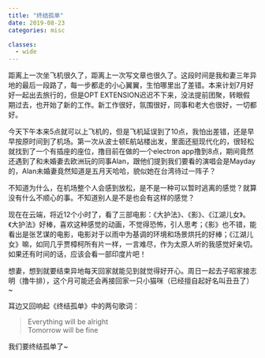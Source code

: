 ```yaml
---
title: "终结孤单"
date: 2019-08-23
categories: misc

classes:
  - wide
---
```


距离上一次坐飞机很久了，距离上一次写文章也很久了。这段时间是我和妻三年异地的最后一段路了，每一步都走的小心翼翼，生怕哪里出了差错。本来计划7月好好一起出去旅行的，但是OPT EXTENSION迟迟不下来，没法提前团聚，转眼假期过去，也开始了新的工作。新工作很好，氛围很好，同事和老大也很好，一切都好。

今天下午本来5点就可以上飞机的，但是飞机延误到了10点，我怕出差错，还是早早按原时间到了机场。第一次从波士顿E航站楼出发，里面还挺现代化的，很轻松就找到了一个有插座的座位，撸目前在做的一个electron app撸到8点，期间竟然还遇到了和未婚妻去欧洲玩的同事Alan，跟他们提到我们要看的演唱会是Mayday的，Alan未婚妻竟然知道是五月天哈哈，貌似她在台湾待过一阵子？

不知道为什么，在机场整个人会感到放松，是不是一种可以暂时逃离的感觉？就算没有什么不顺心的事。不知道别人是不是也会有这样的感觉？

现在在云端，将近12个小时了，看了三部电影：《大护法》、《影》、《江湖儿女》。《大护法》好棒，喜欢这种感觉的动画，不觉得恐怖，引人思考；《影》也不错，能看出是张艺谋的电影，电影对于以雨中为基调的环境和场景烘托的好棒；《江湖儿女》嘛，如同几乎贾樟柯所有片一样，一言难尽，作为太原人听的我感觉好亲切。如果还有时间的话，应该会看一部印度片吧！

想妻，想到就要结束异地每天回家就能见到就觉得好开心。周日一起去子昭家接志明（撸牛排），这个月可能还会再接回家一只小猫咪（已经擅自起好名叫丑丑了）~

耳边又回响起《终结孤单》中的两句歌词：
> Everything will be alright  
> Tomorrow will be fine

我们要终结孤单了~